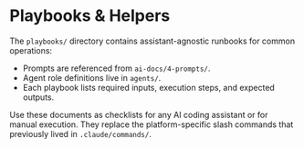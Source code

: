 # Playbooks & Helpers

The `playbooks/` directory contains assistant-agnostic runbooks for common operations:
- Prompts are referenced from `ai-docs/4-prompts/`.
- Agent role definitions live in `agents/`.
- Each playbook lists required inputs, execution steps, and expected outputs.

Use these documents as checklists for any AI coding assistant or for manual execution. They replace the platform-specific slash commands that previously lived in `.claude/commands/`.
